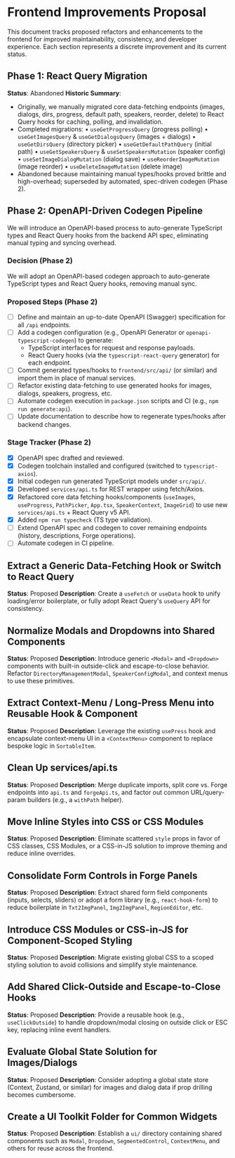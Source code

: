  # Frontend Improvements Proposal

 This document tracks proposed refactors and enhancements to the frontend for improved maintainability, consistency, and developer experience. Each section represents a discrete improvement and its current status.

 ## Phase 1: React Query Migration
 **Status**: Abandoned
 **Historic Summary**:
 - Originally, we manually migrated core data-fetching endpoints (images, dialogs, dirs, progress, default path, speakers, reorder, delete) to React Query hooks for caching, polling, and invalidation.
 - Completed migrations:
   • `useGetProgressQuery` (progress polling)
   • `useGetImagesQuery` & `useGetDialogsQuery` (images + dialogs)
   • `useGetDirsQuery` (directory picker)
   • `useGetDefaultPathQuery` (initial path)
   • `useGetSpeakersQuery` & `useSetSpeakersMutation` (speaker config)
   • `useSetImageDialogMutation` (dialog save)
   • `useReorderImageMutation` (image reorder)
   • `useDeleteImageMutation` (delete image)
 - Abandoned because maintaining manual types/hooks proved brittle and high-overhead; superseded by automated, spec-driven codegen (Phase 2).

## Phase 2: OpenAPI-Driven Codegen Pipeline
We will introduce an OpenAPI-based process to auto-generate TypeScript types and React Query hooks from the backend API spec, eliminating manual typing and syncing overhead.

### Decision (Phase 2)
We will adopt an OpenAPI-based codegen approach to auto-generate TypeScript types and React Query hooks, removing manual sync.

### Proposed Steps (Phase 2)
 - [ ] Define and maintain an up-to-date OpenAPI (Swagger) specification for all `/api` endpoints.
 - [ ] Add a codegen configuration (e.g., OpenAPI Generator or `openapi-typescript-codegen`) to generate:
     - TypeScript interfaces for request and response payloads.
     - React Query hooks (via the `typescript-react-query` generator) for each endpoint.
 - [ ] Commit generated types/hooks to `frontend/src/api/` (or similar) and import them in place of manual services.
 - [ ] Refactor existing data-fetching to use generated hooks for images, dialogs, speakers, progress, etc.
 - [ ] Automate codegen execution in `package.json` scripts and CI (e.g., `npm run generate:api`).
 - [ ] Update documentation to describe how to regenerate types/hooks after backend changes.

### Stage Tracker (Phase 2)
- [x] OpenAPI spec drafted and reviewed.
- [x] Codegen toolchain installed and configured (switched to `typescript-axios`).
- [x] Initial codegen run generated TypeScript models under `src/api/`.
- [x] Developed `services/api.ts` for REST wrapper using fetch/Axios.
- [x] Refactored core data fetching hooks/components (`useImages`, `useProgress`, `PathPicker`, `App.tsx`, `SpeakerContext`, `ImageGrid`) to use new `services/api.ts` + React Query v5 API.
- [x] Added `npm run typecheck` (TS type validation).
- [ ] Extend OpenAPI spec and codegen to cover remaining endpoints (history, descriptions, Forge operations).
- [ ] Automate codegen in CI pipeline.

 ## Extract a Generic Data-Fetching Hook or Switch to React Query
 **Status**: Proposed
 **Description**: Create a `useFetch` or `useData` hook to unify loading/error boilerplate, or fully adopt React Query's `useQuery` API for consistency.

 ## Normalize Modals and Dropdowns into Shared Components
 **Status**: Proposed
 **Description**: Introduce generic `<Modal>` and `<Dropdown>` components with built-in outside-click and escape-to-close behavior. Refactor `DirectoryManagementModal`, `SpeakerConfigModal`, and context menus to use these primitives.

 ## Extract Context-Menu / Long-Press Menu into Reusable Hook & Component
 **Status**: Proposed
 **Description**: Leverage the existing `usePress` hook and encapsulate context-menu UI in a `<ContextMenu>` component to replace bespoke logic in `SortableItem`.

 ## Clean Up services/api.ts
 **Status**: Proposed
 **Description**: Merge duplicate imports, split core vs. Forge endpoints into `api.ts` and `forgeApi.ts`, and factor out common URL/query-param builders (e.g., a `withPath` helper).

 ## Move Inline Styles into CSS or CSS Modules
 **Status**: Proposed
 **Description**: Eliminate scattered `style` props in favor of CSS classes, CSS Modules, or a CSS-in-JS solution to improve theming and reduce inline overrides.

 ## Consolidate Form Controls in Forge Panels
 **Status**: Proposed
 **Description**: Extract shared form field components (inputs, selects, sliders) or adopt a form library (e.g., `react-hook-form`) to reduce boilerplate in `Txt2ImgPanel`, `Img2ImgPanel`, `RegionEditor`, etc.

 ## Introduce CSS Modules or CSS-in-JS for Component-Scoped Styling
 **Status**: Proposed
 **Description**: Migrate existing global CSS to a scoped styling solution to avoid collisions and simplify style maintenance.

 ## Add Shared Click-Outside and Escape-to-Close Hooks
 **Status**: Proposed
 **Description**: Provide a reusable hook (e.g., `useClickOutside`) to handle dropdown/modal closing on outside click or ESC key, replacing inline event handlers.

 ## Evaluate Global State Solution for Images/Dialogs
 **Status**: Proposed
 **Description**: Consider adopting a global state store (Context, Zustand, or similar) for images and dialog data if prop drilling becomes cumbersome.

 ## Create a UI Toolkit Folder for Common Widgets
 **Status**: Proposed
 **Description**: Establish a `ui/` directory containing shared components such as `Modal`, `Dropdown`, `SegmentedControl`, `ContextMenu`, and others for reuse across the frontend.